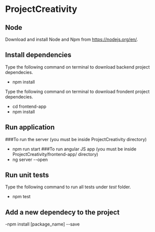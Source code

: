 # ProjectCreativity
## Node
Download and install Node and Npm from https://nodejs.org/en/.

## Install dependencies
Type the following command on terminal to download backend project dependecies.
 - npm install 

 Type the following command on terminal to download frondent project dependecies.
 - cd frontend-app
 - npm install
 
 
## Run application
###To run the server (you must be inside ProjectCreativity directory)
 - npm run start 
###To run angular JS app (you must be inside ProjectCreativity/frontend-app/ directory)
 - ng server --open

## Run unit tests
Type the following command to run all tests under *test* folder.
 - npm test 

 ## Add a new dependecy to the project
 -npm install [package_name] --save



